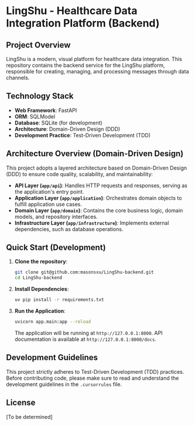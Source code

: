 # LingShu - Healthcare Data Integration Platform (Backend)

## Project Overview

LingShu is a modern, visual platform for healthcare data integration. This repository contains the backend service for the LingShu platform, responsible for creating, managing, and processing messages through data channels.

## Technology Stack

*   **Web Framework**: FastAPI
*   **ORM**: SQLModel
*   **Database**: SQLite (for development)
*   **Architecture**: Domain-Driven Design (DDD)
*   **Development Practice**: Test-Driven Development (TDD)

## Architecture Overview (Domain-Driven Design)

This project adopts a layered architecture based on Domain-Driven Design (DDD) to ensure code quality, scalability, and maintainability:

*   **API Layer (`app/api`)**: Handles HTTP requests and responses, serving as the application's entry point.
*   **Application Layer (`app/application`)**: Orchestrates domain objects to fulfill application use cases.
*   **Domain Layer (`app/domain`)**: Contains the core business logic, domain models, and repository interfaces.
*   **Infrastructure Layer (`app/infrastructure`)**: Implements external dependencies, such as database operations.

## Quick Start (Development)

1.  **Clone the repository**:
    ```bash
    git clone git@github.com:masonsxu/LingShu-backend.git
    cd LingShu-backend
    ```
2.  **Install Dependencies**:
    ```bash
    uv pip install -r requirements.txt
    ```
3.  **Run the Application**:
    ```bash
    uvicorn app.main:app --reload
    ```
    The application will be running at `http://127.0.0.1:8000`. API documentation is available at `http://127.0.0.1:8000/docs`.

## Development Guidelines

This project strictly adheres to Test-Driven Development (TDD) practices. Before contributing code, please make sure to read and understand the development guidelines in the `.cursorrules` file.

## License

[To be determined]
